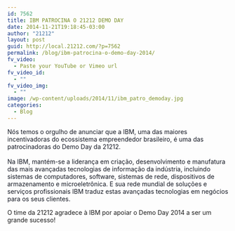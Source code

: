 ```yaml
---
id: 7562
title: IBM PATROCINA O 21212 DEMO DAY
date: 2014-11-21T19:18:45-03:00
author: "21212"
layout: post
guid: http://local.21212.com/?p=7562
permalink: /blog/ibm-patrocina-o-demo-day-2014/
fv_video:
  - Paste your YouTube or Vimeo url
fv_video_id:
  - ""
fv_video_img:
  - ""
image: /wp-content/uploads/2014/11/ibm_patro_demoday.jpg
categories:
  - Blog
---
```

<span style="color: #141823;">Nós temos o orgulho de anunciar que a IBM, uma das maiores incentivadoras do ecossistema empreendedor brasileiro, é uma das patrocinadoras do Demo Day da 21212.</span><br style="color: #141823;" /><br style="color: #141823;" /><span style="color: #141823;">Na IBM, mantém-se a liderança em criação, desenvolvimento e manufatura das mai</span><span class="text_exposed_show" style="color: #141823;">s avançadas tecnologias de informação da indústria, incluindo sistemas de computadores, software, sistemas de rede, dispositivos de armazenamento e microeletrônica. E sua rede mundial de soluções e serviços profissionais IBM traduz estas avançadas tecnologias em negócios para os seus clientes.</p> 

<p>
  O time da 21212 agradece à IBM por apoiar o Demo Day 2014 a ser um grande sucesso!</span>
</p>